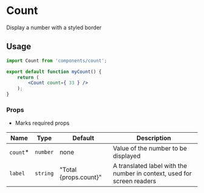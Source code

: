 Count
===

Display a number with a styled border

## Usage

```jsx
import Count from 'components/count';

export default function myCount() {
	return (
		<Count count={ 33 } />
	);
}
```

### Props

* Marks required props

Name | Type | Default | Description
--- | --- | --- | ---
`count`* | `number` | none | Value of the number to be displayed
`label` | `string` | "Total {props.count}" | A translated label with the number in context, used for screen readers
